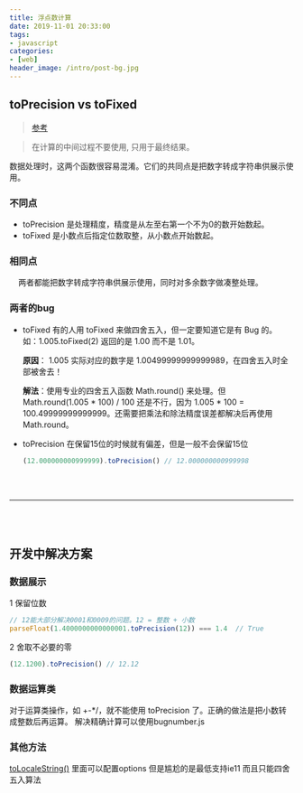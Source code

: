 ```yaml
---
title: 浮点数计算
date: 2019-11-01 20:33:00
tags:
- javascript
categories:
- [web]
header_image: /intro/post-bg.jpg
---
```


## toPrecision vs toFixed

> [参考](https://github.com/camsong/blog/issues/9)

> 在计算的中间过程不要使用, 只用于最终结果。

数据处理时，这两个函数很容易混淆。它们的共同点是把数字转成字符串供展示使用。

### 不同点
* toPrecision 是处理精度，精度是从左至右第一个不为0的数开始数起。
* toFixed 是小数点后指定位数取整，从小数点开始数起。

### 相同点
&nbsp;&nbsp;&nbsp;&nbsp;两者都能把数字转成字符串供展示使用，同时对多余数字做凑整处理。

### 两者的bug

+ toFixed
  有的人用 toFixed 来做四舍五入，但一定要知道它是有 Bug 的。
  如：1.005.toFixed(2) 返回的是 1.00 而不是 1.01。

  **原因**： 1.005 实际对应的数字是 1.00499999999999989，在四舍五入时全部被舍去！

  **解法**：使用专业的四舍五入函数 Math.round() 来处理。但 Math.round(1.005 * 100) / 100 还是不行，因为 1.005 * 100 = 100.49999999999999。还需要把乘法和除法精度误差都解决后再使用 Math.round。

- toPrecision
  在保留15位的时候就有偏差，但是一般不会保留15位
  ```javascript
  (12.000000000999999).toPrecision() // 12.000000000999998
  ```

<br/>
<br/>

---------

<br/>
<br/>

## 开发中解决方案

### 数据展示

  1 保留位数
  ```javascript
  // 12能大部分解决0001和0009的问题。12 = 整数 + 小数
  parseFloat(1.4000000000000001.toPrecision(12)) === 1.4  // True
  ```

  2 舍取不必要的零
  ```javascript
  (12.1200).toPrecision() // 12.12
  ```
### 数据运算类

  对于运算类操作，如 +-*/，就不能使用 toPrecision 了。正确的做法是把小数转成整数后再运算。
  解决精确计算可以使用bugnumber.js


### 其他方法

[toLocaleString()](https://developer.mozilla.org/en-US/docs/Web/JavaScript/Reference/Global_Objects/Number/toLocaleString) 里面可以配置options 但是尴尬的是最低支持ie11 而且只能四舍五入算法

<br/>
<br/>
<br/>
<br/>
